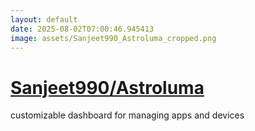 ```yaml
---
layout: default
date: 2025-08-02T07:00:46.945413
image: assets/Sanjeet990_Astroluma_cropped.png
---
```


# [Sanjeet990/Astroluma](https://github.com/Sanjeet990/Astroluma)

customizable dashboard for managing apps and devices

